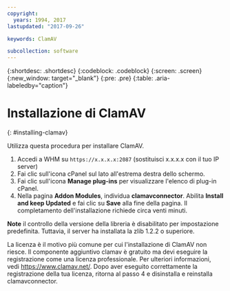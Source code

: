 ```yaml
---
copyright:
  years: 1994, 2017
lastupdated: "2017-09-26"

keywords: ClamAV

subcollection: software
---
```

{:shortdesc: .shortdesc}
{:codeblock: .codeblock}
{:screen: .screen}
{:new_window: target="_blank"}
{:pre: .pre}
{:table: .aria-labeledby="caption"}

# Installazione di ClamAV
{: #installing-clamav}

Utilizza questa procedura per installare ClamAV.

1. Accedi a WHM su `https://x.x.x.x:2087` (sostituisci x.x.x.x con il tuo IP server)
2. Fai clic sull'icona cPanel sul lato all'estrema destra dello schermo.
3. Fai clic sull'icona **Manage plug-ins** per visualizzare l'elenco di plug-in cPanel.
4. Nella pagina **Addon Modules**, individua **clamavconnector**. Abilita **Install and keep Updated** e fai clic su **Save** alla fine della pagina.
Il completamento dell'installazione richiede circa venti minuti.

**Note**
il controllo della versione della libreria è disabilitato per impostazione predefinita. Tuttavia, il server ha installata la zlib 1.2.2 o superiore.

La licenza è il motivo più comune per cui l'installazione di ClamAV non riesce. Il componente aggiuntivo clamav è gratuito ma devi eseguire la registrazione come una licenza professionale. Per ulteriori informazioni, vedi https://www.clamav.net/. Dopo aver eseguito correttamente la registrazione della tua licenza, ritorna al passo 4 e disinstalla e reinstalla clamavconnector.
